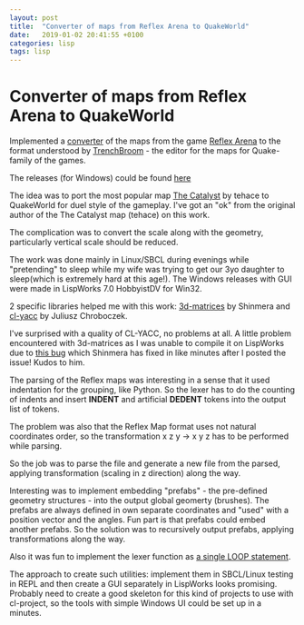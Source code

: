 ```yaml
---
layout: post
title:  "Converter of maps from Reflex Arena to QuakeWorld"
date:   2019-01-02 20:41:55 +0100
categories: lisp
tags: lisp
---
```

# Converter of maps from Reflex Arena to QuakeWorld
Implemented a [converter](https://github.com/fourier/reflex-map/) of the maps from the game [Reflex Arena](http://reflexarena.com/) to the format understood by [TrenchBroom](https://github.com/kduske/TrenchBroom) - the editor for the maps for Quake-family of the games.

The releases (for Windows) could be found [here](https://github.com/fourier/reflex-map/releases)

The idea was to port the most popular map [The Catalyst](http://thc333.com/reflex/#tenth) by tehace to QuakeWorld for duel style of the gameplay. I've got an "ok" from the original author of the The Catalyst map (tehace) on this work.

The complication was to convert the scale along with the geometry, particularly vertical scale should be reduced.

The work was done mainly in Linux/SBCL during evenings while "pretending" to sleep while my wife was trying to get our 3yo daughter to sleep(which is extremely hard at this age!). The Windows releases with GUI were made in LispWorks 7.0 HobbyistDV for Win32. 


2 specific libraries helped me with this work: [3d-matrices](https://github.com/Shinmera/3d-matrices) by Shinmera and [cl-yacc](https://www.irif.fr/~jch/software/cl-yacc/) by Juliusz Chroboczek.

I've surprised with a quality of CL-YACC, no problems at all. A little problem encountered with 3d-matrices as I was unable to compile it on LispWorks due to [this bug](https://github.com/Shinmera/3d-matrices/issues/9) which Shinmera has fixed in like minutes after I posted the issue! Kudos to him.

The parsing of the Reflex maps was interesting in a sense that it used indentation for the grouping, like Python. So the lexer has to do the counting of indents and insert **INDENT** and artificial **DEDENT** tokens into the output list of tokens.

The problem was also that the Reflex Map format uses not natural coordinates order, so the transformation x z y -> x y z has to be performed while parsing.

So the job was to parse the file and generate a new file from the parsed, applying transformation (scaling in z direction) along the way.

Interesting was to implement embedding "prefabs" - the pre-defined geometry structures - into the output global geomerty (brushes). The prefabs are always defined in own separate coordinates and "used" with a position vector and the angles. Fun part is that prefabs could embed another prefabs. So the solution was to recursively output prefabs, applying transformations along the way.

Also it was fun to implement the lexer function as [a single LOOP statement](https://github.com/fourier/reflex-map/blob/b0b22aa063f3171c94b2e7881af0a51eaad60c44/src/reflex-map.lisp#L181).

The approach to create such utilities: implement them in SBCL/Linux testing in REPL and then create a GUI separately in LispWorks looks promising. Probably need to create a good skeleton for this kind of projects to use with cl-project, so the tools with simple Windows UI could be set up in a minutes.

